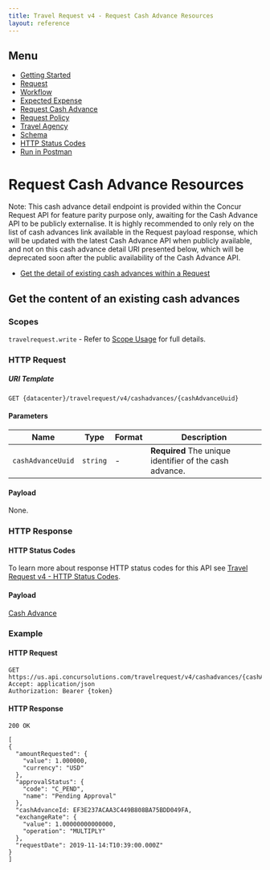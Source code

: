 ```yaml
---
title: Travel Request v4 - Request Cash Advance Resources
layout: reference
---
```


## Menu

* [Getting Started](./v4.get-started.html)
* [Request](./v4.endpoints.request-resources.html)
* [Workflow](./v4.endpoints.workflow-resources.html)
* [Expected Expense](./v4.endpoints.expected-expense-resources.html)
* [Request Cash Advance](./v4.endpoints.cashadvance-resources.html)
* [Request Policy](./v4.endpoints.policy-resources.html)
* [Travel Agency](./v4.endpoints.travel-agency-resources.html)
* [Schema](./v4.endpoints.schemas.html)
* [HTTP Status Codes](./v4.response-codes.html)
* [Run in Postman](https://app.getpostman.com/run-collection/8273d843078f0bcf0823)

# <a name="request-cash-advance-resource"></a>Request Cash Advance Resources

Note: This cash advance detail endpoint is provided within the Concur Request API for feature parity purpose only, awaiting for the Cash Advance API to be publicly externalise. It is highly recommended to only rely on the list of cash advances link available in the Request payload response, which will be updated with the latest Cash Advance API when publicly available, and not on this cash advance detail URI presented below, which will be deprecated soon after the public availability of the Cash Advance API.

* [Get the detail of existing cash advances within a Request](#get-request-cash-advance-resource)

## <a name="get-request-cash-advance-resource"></a>Get the content of an existing cash advances

### Scopes

`travelrequest.write` - Refer to [Scope Usage](./v4.get-started.html#scope-usage) for full details.

### HTTP Request

##### URI Template

```
GET {datacenter}/travelrequest/v4/cashadvances/{cashAdvanceUuid}
```

#### Parameters

Name|Type|Format|Description
---|---|---|---
`cashAdvanceUuid`|`string`|-|**Required** The unique identifier of the cash advance.

#### Payload

None.

### HTTP Response

#### HTTP Status Codes

To learn more about response HTTP status codes for this API see [Travel Request v4 - HTTP Status Codes](./v4.response-codes.html).

#### Payload

[Cash Advance](./v4.endpoints.schemas.html#schema-cashadvance)

### Example

#### HTTP Request

```shell
GET https://us.api.concursolutions.com/travelrequest/v4/cashadvances/{cashAdvanceUuid}
Accept: application/json
Authorization: Bearer {token}
```

#### HTTP Response

```shell
200 OK
```

```json.
[
{
  "amountRequested": {
    "value": 1.000000,
    "currency": "USD"
  },
  "approvalStatus": {
    "code": "C_PEND",
    "name": "Pending Approval"
  },
  "cashAdvanceId: EF3E237ACAA3C449B808BA75BDD049FA,
  "exchangeRate": {
    "value": 1.00000000000000,
    "operation": "MULTIPLY"
  },
  "requestDate": 2019-11-14:T10:39:00.000Z"
}
]

```
